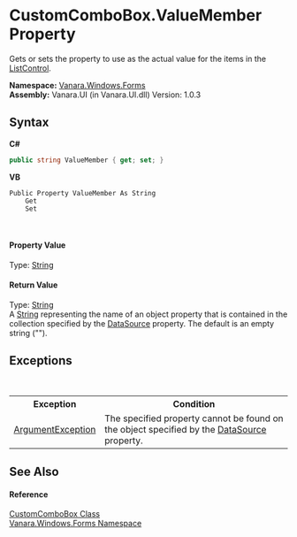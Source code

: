 # CustomComboBox.ValueMember Property 
 

Gets or sets the property to use as the actual value for the items in the <a href="http://msdn2.microsoft.com/en-us/library/1818w7we" target="_blank">ListControl</a>.

**Namespace:**&nbsp;<a href="c580cf52-4028-70db-28d0-f9b1abc03861">Vanara.Windows.Forms</a><br />**Assembly:**&nbsp;Vanara.UI (in Vanara.UI.dll) Version: 1.0.3

## Syntax

**C#**<br />
``` C#
public string ValueMember { get; set; }
```

**VB**<br />
``` VB
Public Property ValueMember As String
	Get
	Set
```

<br />

#### Property Value
Type: <a href="http://msdn2.microsoft.com/en-us/library/s1wwdcbf" target="_blank">String</a><br />

#### Return Value
Type: <a href="http://msdn2.microsoft.com/en-us/library/s1wwdcbf" target="_blank">String</a><br />A <a href="http://msdn2.microsoft.com/en-us/library/s1wwdcbf" target="_blank">String</a> representing the name of an object property that is contained in the collection specified by the <a href="http://msdn2.microsoft.com/en-us/library/ss3wzcew" target="_blank">DataSource</a> property. The default is an empty string ("").

## Exceptions
&nbsp;<table><tr><th>Exception</th><th>Condition</th></tr><tr><td><a href="http://msdn2.microsoft.com/en-us/library/3w1b3114" target="_blank">ArgumentException</a></td><td>The specified property cannot be found on the object specified by the <a href="http://msdn2.microsoft.com/en-us/library/ss3wzcew" target="_blank">DataSource</a> property.</td></tr></table>

## See Also


#### Reference
<a href="4832a2d8-90f0-3f57-b4d3-3e1fe4ff3384">CustomComboBox Class</a><br /><a href="c580cf52-4028-70db-28d0-f9b1abc03861">Vanara.Windows.Forms Namespace</a><br />